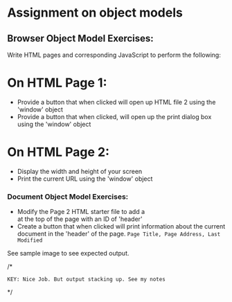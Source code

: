 # Assignment on object models

## Browser Object Model Exercises:

Write HTML pages and corresponding JavaScript to perform the following:

# On HTML Page 1:
- Provide a button that when clicked will open up HTML file 2 using the 'window' object
- Provide a button that when clicked, will open up the print dialog box using the 'window' object

# On HTML Page 2:
- Display the width and height of your screen
- Print the current URL using the 'window' object

### Document Object Model Exercises:

- Modify the Page 2 HTML starter file to add a <DIV> at the top of the page with an ID of 'header'
- Create a button that when clicked will print information about the current document in the 'header' of the page.
``` Page Title, Page Address, Last Modified ```

See sample image to see expected output.

/*

	KEY: Nice Job. But output stacking up. See my notes

*/
